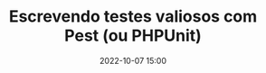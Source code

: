 ---
title: 'Escrevendo testes valiosos com Pest (ou PHPUnit)'
type: palestra
speakers:
  - Mateus Guimarães
picture: /assets/images/schedule/mateus-guimaraes.jpg
linkedin: 
twitter: https://twitter.com/mateusjatenee
instagram: https://instagram.com/mateusjatenee
date: '2022-10-07 15:00'
rooms:
  - 1
---